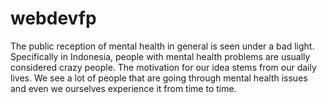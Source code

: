 # webdevfp
The public reception of mental health in general is seen under a bad light. Specifically in Indonesia, people with mental health problems are usually considered crazy people. The motivation for our idea stems from our daily lives. We see a lot of people that are going through mental health issues and even we ourselves experience it from time to time.
